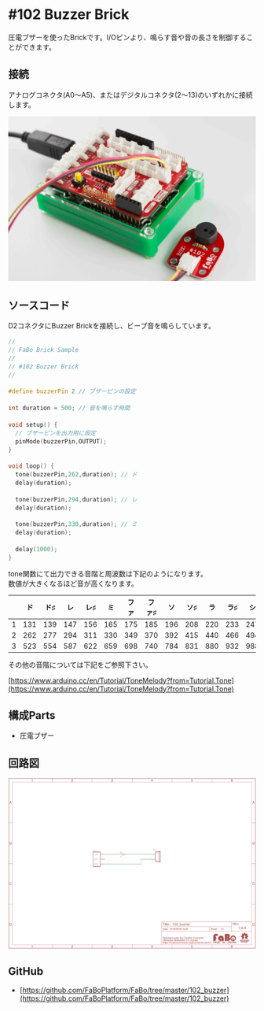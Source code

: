 # #102 Buzzer Brick

[](../img/100_analog/product/102.jpg)
<!--COLORME-->

圧電ブザーを使ったBrickです。I/Oピンより、鳴らす音や音の長さを制御することができます。

## 接続
アナログコネクタ(A0〜A5)、またはデジタルコネクタ(2〜13)のいずれかに接続します。

![](../img/100_analog/connect/102_new_with_arduino.jpg)

## ソースコード
D2コネクタにBuzzer Brickを接続し、ビープ音を鳴らしています。

```c
//
// FaBo Brick Sample
//
// #102 Buzzer Brick
//

#define buzzerPin 2 // ブザーピンの設定

int duration = 500; // 音を鳴らす時間

void setup() {
  // ブザーピンを出力用に設定
  pinMode(buzzerPin,OUTPUT);
}

void loop() {
  tone(buzzerPin,262,duration); // ド
  delay(duration);

  tone(buzzerPin,294,duration); // レ
  delay(duration);

  tone(buzzerPin,330,duration); // ミ
  delay(duration);

  delay(1000);
}
```

tone関数にて出力できる音階と周波数は下記のようになります。
<br>
数値が大きくなるほど音が高くなります。

| | ド | ド♯ | レ | レ♯ | ミ | ファ | ファ♯ | ソ | ソ♯ | ラ | ラ♯ | シ |
|  -- | -- |-- | -- | -- | -- | -- | -- | -- | -- | -- | -- | -- |
|  1 | 131 | 139 | 147 | 156 | 165 | 175 | 185 | 196 | 208 | 220 | 233 | 247 |
| 2 | 262 | 277 | 294 | 311 | 330 | 349 | 370 | 392 | 415 | 440 | 466 | 494 |
 | 3 | 523 | 554 | 587 | 622 | 659 | 698 | 740 | 784 | 831 | 880 | 932 | 988 |

その他の音階については下記をご参照下さい。

[https://www.arduino.cc/en/Tutorial/ToneMelody?from=Tutorial.Tone](https://www.arduino.cc/en/Tutorial/ToneMelody?from=Tutorial.Tone)

## 構成Parts
- 圧電ブザー

## 回路図
![](../img/100_analog/schematic/102_buzzer.png)

## GitHub
- [https://github.com/FaBoPlatform/FaBo/tree/master/102_buzzer](https://github.com/FaBoPlatform/FaBo/tree/master/102_buzzer)
